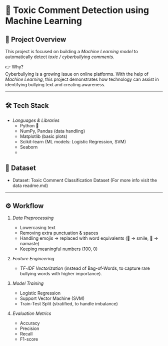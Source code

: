 # 🤖 Toxic Comment Detection using Machine Learning  

## 📌 Project Overview  
This project is focused on building a *Machine Learning model* to automatically detect *toxic / cyberbullying comments*.  

👉 Why?  
Cyberbullying is a growing issue on online platforms. With the help of *Machine Learning*, this project demonstrates how technology can assist in identifying bullying text and creating awareness.  

---

## 🛠 Tech Stack  
- *Languages & Libraries*  
  - Python 🐍  
  - NumPy, Pandas (data handling)  
  - Matplotlib (basic plots)  
  - Scikit-learn (ML models: Logistic Regression, SVM)  
  - Seaborn
  - 
## 📂 Dataset  
- Dataset: Toxic Comment Classification Dataset (For more info visit the data readme.md)  

---

## ⚙ Workflow  

1. *Data Preprocessing*  
   - Lowercasing text  
   - Removing extra punctuation & spaces  
   - Handling emojis → replaced with word equivalents (🙂 → smile, 🙏 → namaste)  
   - Keeping meaningful numbers (100, 0)  

2. *Feature Engineering*  
   - *TF-IDF Vectorization* (instead of Bag-of-Words, to capture rare bullying words with higher importance).  

3. *Model Training*  
   - Logistic Regression  
   - Support Vector Machine (SVM)  
   - Train-Test Split (stratified, to handle imbalance)  

4. *Evaluation Metrics*  
   - Accuracy  
   - Precision  
   - Recall  
   - F1-score  

